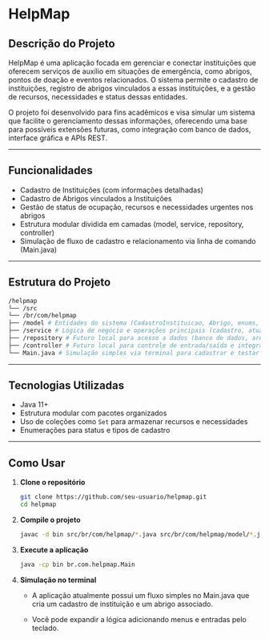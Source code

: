 # HelpMap

## Descrição do Projeto

HelpMap é uma aplicação focada em gerenciar e conectar instituições que oferecem serviços de auxílio em situações de emergência, como abrigos, pontos de doação e eventos relacionados. O sistema permite o cadastro de instituições, registro de abrigos vinculados a essas instituições, e a gestão de recursos, necessidades e status dessas entidades.

O projeto foi desenvolvido para fins acadêmicos e visa simular um sistema que facilite o gerenciamento dessas informações, oferecendo uma base para possíveis extensões futuras, como integração com banco de dados, interface gráfica e APIs REST.

---

## Funcionalidades

- Cadastro de Instituições (com informações detalhadas)
- Cadastro de Abrigos vinculados a Instituições
- Gestão de status de ocupação, recursos e necessidades urgentes nos abrigos
- Estrutura modular dividida em camadas (model, service, repository, controller)
- Simulação de fluxo de cadastro e relacionamento via linha de comando (Main.java)

---

## Estrutura do Projeto
```bash
/helpmap
└── /src
└── /br/com/helpmap
├── /model # Entidades do sistema (CadastroInstituicao, Abrigo, enums, etc)
├── /service # Lógica de negócio e operações principais (cadastro, atualização)
├── /repository # Futuro local para acesso a dados (banco de dados, arquivos)
├── /controller # Futuro local para controle de entrada/saída e integração (APIs, UI)
└── Main.java # Simulação simples via terminal para cadastrar e testar funcionalidades
```
---

## Tecnologias Utilizadas

- Java 11+
- Estrutura modular com pacotes organizados
- Uso de coleções como `Set` para armazenar recursos e necessidades
- Enumerações para status e tipos de cadastro

---

## Como Usar

1. **Clone o repositório**
   ```bash
   git clone https://github.com/seu-usuario/helpmap.git
   cd helpmap

2. **Compile o projeto**
   ```bash
   javac -d bin src/br/com/helpmap/*.java src/br/com/helpmap/model/*.java src/br/com/helpmap/service/*.java

3. **Execute a aplicação**
   ```bash
   java -cp bin br.com.helpmap.Main

4. **Simulação no terminal**
   - A aplicação atualmente possui um fluxo simples no Main.java que cria um cadastro de instituição e um abrigo associado.

   - Você pode expandir a lógica adicionando menus e entradas pelo teclado.
